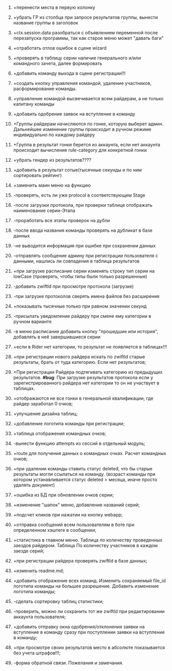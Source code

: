 1. +перенести места в первую колонку
2. +убрать ГР из столбца при запросе результатов группы, вынести название группы в заголовок
3. +ctx.session.data разобраться с объявлением переменной после перезапуска программы, так как старое меню может "давать баги"
4. +отработать отлов ошибок в сцене wizard
5. +проверять в таблицу серии наличие генерального и/или командного зачета, далее формировать
6. +добавить команду выхода в сцене регистрации!!!
7. +создать кнопку управления командой, удаление участников, расформирование команды.
8. +управление командой высвечивается всем райдерам, а не только капитану команды
9. +добавить одобрение заявок на вступление в команду
10. +Группы райдерам начисляются по гонке, которую выберет админ. Дальнейшее изменение группы происходит в ручном режиме индивидуально по каждому райдеру
11. +Группа в результат гонки берется из аккаунта, если нет аккаунта происходит вычисление rule-category для конкретной гонки
12. +убрать гендер из результатов????
13. +добавить в результат сотые(тысячные секунды и по ним сортировать рейтинг)
14. +заменить маин меню на функцию

15. -проверять, есть ли уже protocol в соответствующем Stage
16. -после загрузки протокола, при проверки таблице отображать наименование серии-Этапа
17. -проработать все этапы проверок на дубли
18. -после ввода названия команды проверять на дубликат в базе данных
19. -не выводится информация при ошибке при сохранении данных
20. -отправлять сообщение админу при регистрации пользователя с данными, нашлись ли совпадения в таблица результатов
21. +при загрузке расписание серии изменять строку тип серии на lowCase (проверять, чтобы типы были только разрешенные)
22. -добавить zwiftId при просмотре протокола (загрузке)
23. -при загрузке протоколов сверять имена файлов без расширения
24. +показывать тысячные только при равном значении секунд
25. -присылать уведомление райдеру при смене ему категории в ручном варианте
26. -в меню расписание добавить кнопку "прошедшие или история", добавлять в неё завершившиеся серии
27. +если в Rider нет категории, то результат не появляется в таблицах!!!
28. +при регистрации нового райдера искать по zwiftId старые результаты, брать от туда категорию. Если нет результатов;
29. +При регистрации Райдера подтягивать категорию из предыдущих результатов. **#bug**: При загрузке результатов протокола если у зарегистрированного райдера нет категории то он не участвует в таблицах.
30. +отображаются не все гонки в генеральной квалификации, где райдер заработал 0 очков;
31. +улучшение дизайна таблиц;
32. +добавление логотипа команды при регистрации;
33. +таблица отображения командных очков;
34. -вынести функцию attempts из сессий в отдельный модуль;
35. +route для получения данных о командных очках. Расчет командных очков;
36. +при удалении команды ставить статус deleted, что бы старые результаты могли ссылаться на команду. (возраст команды при котором устанавливается статус deleted > месяца, иначе просто удалять документ)
37. +ошибка из БД при обновлении очков серии;
38. +изменение "шапок" меню, добавление названий серий;
39. +подсчет кликов при нажатии на кнопку webapp;
40. +отправка сообщений всем пользователям в боте при определенном хэштеге в сообщении;
41. +статистика в главном меню. Таблица по количеству проведенных заездов райдером. Таблица По количеству участников в каждом заезде серий;
42. +при регистрации райдера проверять zwiftId в базе данных;
43. +изменить readme.md;
44. +добавить отображение всех команд. Изменить сохраняемый file_id логотипа команды на большее разрешение. Добавить изменение логотипа команды;
45. -сделать сортировку таблиц статистики;
46. -проверить, можно ли сохранить тот же zwiftId при редактировании аккаунта пользователя;
47. +добавить отправку окна одобрения/отклонения заявки на вступление в команду сразу при поступлении заявки на вступление в команду;
48. +при просмотре своих результатов место в абсолюте показывается без учета штрафов!!!;
49. -форма обратной связи. Пожелания и замечания.
